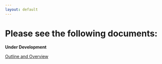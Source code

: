 ```yaml
---
layout: default
---
```


# Please see the following documents:

**Under Development** 

[Outline and Overview](https://github.com/Azure/LearnAnalytics-Building-Solutions-with-the-Cortana-Intelligence-Suite/raw/gh-pages/Instructions/CISW002%20Outline%20and%20Overview.docx)


